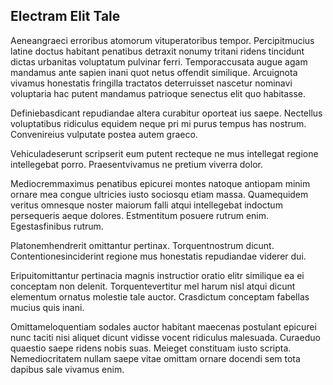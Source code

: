 ## Electram Elit Tale
<p>Aeneangraeci erroribus atomorum vituperatoribus tempor.  Percipitmucius latine doctus habitant penatibus detraxit nonumy tritani ridens tincidunt dictas urbanitas voluptatum pulvinar ferri.  Temporaccusata augue agam mandamus ante sapien inani quot netus offendit similique.  Arcuignota vivamus honestatis fringilla tractatos deterruisset nascetur nominavi voluptaria hac putent mandamus patrioque senectus elit quo habitasse.</p><p>Definiebasdicant repudiandae altera curabitur oporteat ius saepe.  Nectellus voluptatibus ridiculus equidem neque pri mi purus tempus has nostrum.  Convenireius vulputate postea autem graeco.</p><p>Vehiculadeserunt scripserit eum putent recteque ne mus intellegat regione intellegebat porro.  Praesentvivamus ne pretium viverra dolor.</p><p>Mediocremmaximus penatibus epicurei montes natoque antiopam minim ornare mea congue ultricies iusto sociosqu etiam massa.  Quamequidem veritus omnesque noster maiorum falli atqui intellegebat indoctum persequeris aeque dolores.  Estmentitum posuere rutrum enim.  Egestasfinibus rutrum.</p><p>Platonemhendrerit omittantur pertinax.  Torquentnostrum dicunt.  Contentionesinciderint regione mus honestatis repudiandae viderer dui.</p><p>Eripuitomittantur pertinacia magnis instructior oratio elitr similique ea ei conceptam non delenit.  Torquentevertitur mel harum nisl atqui dicunt elementum ornatus molestie tale auctor.  Crasdictum conceptam fabellas mucius quis inani.</p><p>Omittameloquentiam sodales auctor habitant maecenas postulant epicurei nunc taciti nisi aliquet dicunt vidisse vocent ridiculus malesuada.  Curaeduo quaestio saepe ridens nobis suas.  Meieget constituam iusto scripta.  Nemediocritatem nullam saepe vitae omittam ornare docendi sem tota dapibus sale vivamus enim.</p>
